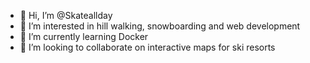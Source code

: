- 👋 Hi, I’m @Skateallday
- 👀 I’m interested in hill walking, snowboarding and web development
- 🌱 I’m currently learning Docker
- 💞️ I’m looking to collaborate on interactive maps for ski resorts

<!---
Skateallday/Skateallday is a ✨ special ✨ repository because its `README.md` (this file) appears on your GitHub profile.
You can click the Preview link to take a look at your changes.
--->
